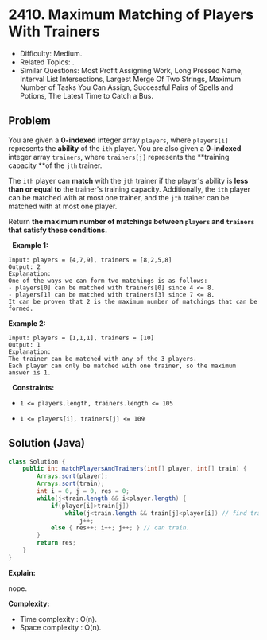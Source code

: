# 2410. Maximum Matching of Players With Trainers

- Difficulty: Medium.
- Related Topics: .
- Similar Questions: Most Profit Assigning Work, Long Pressed Name, Interval List Intersections, Largest Merge Of Two Strings, Maximum Number of Tasks You Can Assign, Successful Pairs of Spells and Potions, The Latest Time to Catch a Bus.

## Problem

You are given a **0-indexed** integer array ```players```, where ```players[i]``` represents the **ability** of the ```ith``` player. You are also given a **0-indexed** integer array ```trainers```, where ```trainers[j]``` represents the **training capacity **of the ```jth``` trainer.

The ```ith``` player can **match** with the ```jth``` trainer if the player's ability is **less than or equal to** the trainer's training capacity. Additionally, the ```ith``` player can be matched with at most one trainer, and the ```jth``` trainer can be matched with at most one player.

Return **the **maximum** number of matchings between **```players```** and **```trainers```** that satisfy these conditions.**

 
**Example 1:**

```
Input: players = [4,7,9], trainers = [8,2,5,8]
Output: 2
Explanation:
One of the ways we can form two matchings is as follows:
- players[0] can be matched with trainers[0] since 4 <= 8.
- players[1] can be matched with trainers[3] since 7 <= 8.
It can be proven that 2 is the maximum number of matchings that can be formed.
```

**Example 2:**

```
Input: players = [1,1,1], trainers = [10]
Output: 1
Explanation:
The trainer can be matched with any of the 3 players.
Each player can only be matched with one trainer, so the maximum answer is 1.
```

 
**Constraints:**


	
- ```1 <= players.length, trainers.length <= 105```
	
- ```1 <= players[i], trainers[j] <= 109```



## Solution (Java)

```java
class Solution {
    public int matchPlayersAndTrainers(int[] player, int[] train) {
        Arrays.sort(player);
        Arrays.sort(train);
        int i = 0, j = 0, res = 0;
        while(j<train.length && i<player.length) {
            if(player[i]>train[j])
                while(j<train.length && train[j]<player[i]) // find trainer
                    j++;
            else { res++; i++; j++; } // can train.
        }
        return res;
    }
}
```

**Explain:**

nope.

**Complexity:**

* Time complexity : O(n).
* Space complexity : O(n).
